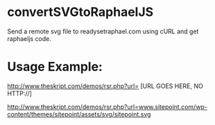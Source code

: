 convertSVGtoRaphaelJS
=====================

Send a remote svg file to readysetraphael.com using cURL and get raphaeljs code.

Usage Example:
=====================

http://www.theskript.com/demos/rsr.php?url= [URL GOES HERE, NO HTTP://]

http://www.theskript.com/demos/rsr.php?url=www.sitepoint.com/wp-content/themes/sitepoint/assets/svg/sitepoint.svg
